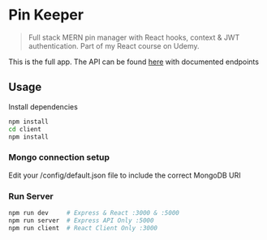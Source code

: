 # Pin Keeper

> Full stack MERN pin manager with React hooks, context & JWT authentication. Part of my React course on Udemy.

This is the full app. The API can be found [here](https://github.com/bradtraversy/pin_keeper_api) with documented endpoints

## Usage

Install dependencies

```bash
npm install
cd client
npm install
```

### Mongo connection setup

Edit your /config/default.json file to include the correct MongoDB URI

### Run Server

```bash
npm run dev     # Express & React :3000 & :5000
npm run server  # Express API Only :5000
npm run client  # React Client Only :3000
```
